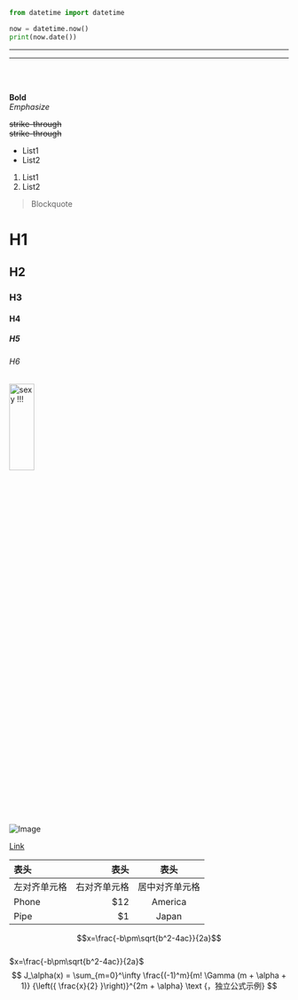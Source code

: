 ```python
from datetime import datetime

now = datetime.now()
print(now.date()) 
```

---
<hr>

<br>
<br>

**Bold**  
*Emphasize*  

~~strike-through~~  
<del>strike-through</del>    

- List1
- List2
1. List1
2. List2

> Blockquote

# H1

## H2

### H3

#### H4

##### H5

###### H6

<img src="http://h.hiphotos.baidu.com/image/pic/item/63d0f703918fa0ec6fcf95d2229759ee3c6ddbe1.jpg" title="sexy !!!" height='20%' width='30%'>   

![Image](http://h.hiphotos.baidu.com/image/pic/item/63d0f703918fa0ec6fcf95d2229759ee3c6ddbe1.jpg '美女')

[Link](https://www.baidu.com '百度')

| 表头     |     表头 |   表头    |
|:-------|-------:|:-------:|
| 左对齐单元格 | 右对齐单元格 | 居中对齐单元格 |
| Phone  |    $12 | America |
| Pipe   |     $1 |  Japan  |

$$x=\frac{-b\pm\sqrt{b^2-4ac}}{2a}$$     
$x=\frac{-b\pm\sqrt{b^2-4ac}}{2a}$      
$$ J_\alpha(x) = \sum_{m=0}^\infty \frac{(-1)^m}{m! \Gamma (m + \alpha + 1)} {\left({ \frac{x}{2} }\right)}^{2m + \alpha} \text {，独立公式示例} $$
